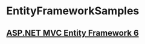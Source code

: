 # EntityFrameworkSamples

## [ASP.NET MVC Entity Framework 6](https://docs.google.com/presentation/d/17zWMpLtd7aTg2RMo3ZX6m8uWJaMpz28ZnsAq0IRQV1w/edit?usp=sharing)
